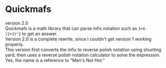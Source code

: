 # Quickmafs  
version 2.0  
Quickmafs is a math library that can parse infix notation such as `3+4-(2+3)^2` to get an answer.  
Version 2.0 is a complete rewrite, since I couldn't get version 1 working properly.  
This version first converts the infix to reverse polish notation using shunting yard, then uses a reverse polish notation calculator to solve the expression.  
Yes, the name is a reference to "Man's Not Hot."  


